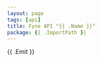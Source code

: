 ```yaml
---
layout: page
tags: [api]
title: Fyne API "{{ .Name }}"
package: {{ .ImportPath }}
---
```

{{ .Emit }}
